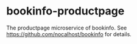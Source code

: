 # bookinfo-productpage

The productpage microservice of bookinfo. See https://github.com/nocalhost/bookinfo for details.
